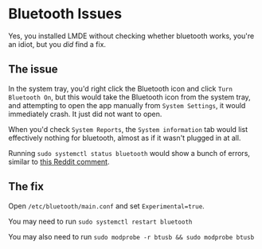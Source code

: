 # Bluetooth Issues

Yes, you installed LMDE without checking whether bluetooth works, you're an
idiot, but you *did* find a fix.

## The issue

In the system tray, you'd right click the Bluetooth icon and click
`Turn Bluetooth On`, but this would take the Bluetooth icon from the system
tray, and attempting to open the app manually from `System Settings`, it would
immediately crash. It just did not want to open.

When you'd check `System Reports`, the `System information` tab would list
effectively nothing for bluetooth, almost as if it wasn't plugged in at all.

Running `sudo systemctl status bluetooth` would show a bunch of errors, similar
to [this Reddit comment](https://www.reddit.com/r/archlinux/comments/yu9az9/bluetooth_errors_since_2_days_ago/iznh0yv/).

## The fix

Open `/etc/bluetooth/main.conf` and set `Experimental=true`.

You may need to run `sudo systemctl restart bluetooth`

You may also need to run `sudo modprobe -r btusb && sudo modprobe btusb`
